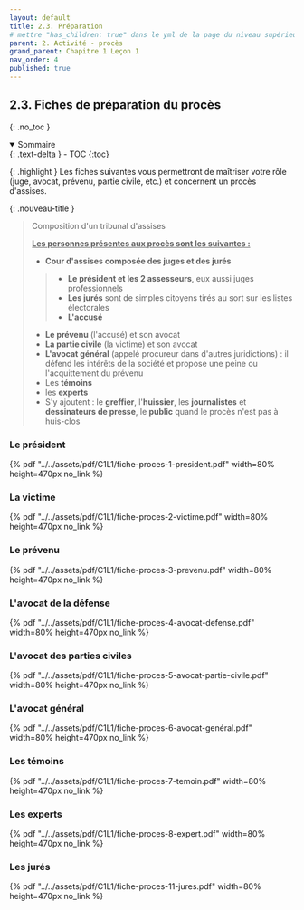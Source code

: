 ```yaml
---
layout: default
title: 2.3. Préparation
# mettre "has_children: true" dans le yml de la page du niveau supérieur
parent: 2. Activité - procès
grand_parent: Chapitre 1 Leçon 1
nav_order: 4
published: true
---
```

## 2.3. Fiches de préparation du procès
{: .no_toc }

<details open markdown="block">
  <summary>
    Sommaire
  </summary>
  {: .text-delta }
- TOC
{:toc}
</details>

{: .highlight }
Les fiches suivantes vous permettront de maîtriser votre rôle (juge, avocat, prévenu, partie civile, etc.) et concernent un procès d'assises.

{: .nouveau-title }
> Composition d'un tribunal d'assises
> 
> **<u>Les personnes présentes aux procès sont les suivantes :</u>**
> - **Cour d'assises composée des juges et des jurés**
>> -  **Le président et les 2 assesseurs**, eux aussi juges professionnels 
>> -  **Les jurés** sont de simples citoyens tirés au sort sur les listes électorales
>> -  **L'accusé** 
> -  **Le prévenu** (l'accusé) et son avocat
> -  **La partie civile** (la victime) et son avocat
> -  **L'avocat général** (appelé procureur dans d'autres juridictions) : il défend les intérêts de la société et propose une peine ou l'acquittement du prévenu
> - Les **témoins**
> - les **experts**
> - S'y ajoutent : le **greffier**, l'**huissier**, les **journalistes** et **dessinateurs de presse**, le **public** quand le procès n'est pas à huis-clos

### Le président

{% pdf "../../assets/pdf/C1L1/fiche-proces-1-president.pdf" width=80% height=470px no_link %}

### La victime

{% pdf "../../assets/pdf/C1L1/fiche-proces-2-victime.pdf" width=80% height=470px no_link %}

### Le prévenu

{% pdf "../../assets/pdf/C1L1/fiche-proces-3-prevenu.pdf" width=80% height=470px no_link %}

### L'avocat de la défense

{% pdf "../../assets/pdf/C1L1/fiche-proces-4-avocat-defense.pdf" width=80% height=470px no_link %}

### L'avocat des parties civiles

{% pdf "../../assets/pdf/C1L1/fiche-proces-5-avocat-partie-civile.pdf" width=80% height=470px no_link %}

### L'avocat général

{% pdf "../../assets/pdf/C1L1/fiche-proces-6-avocat-genéral.pdf" width=80% height=470px no_link %}

### Les témoins

{% pdf "../../assets/pdf/C1L1/fiche-proces-7-temoin.pdf" width=80% height=470px no_link %}

### Les experts

{% pdf "../../assets/pdf/C1L1/fiche-proces-8-expert.pdf" width=80% height=470px no_link %}

### Les jurés

{% pdf "../../assets/pdf/C1L1/fiche-proces-11-jures.pdf" width=80% height=470px no_link %}